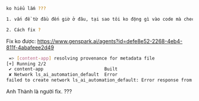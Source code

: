 ```bash
ko hiểu lắm ???

1. vấn đề từ đầu đến giờ ở đâu, tại sao tôi ko động gì vào code mà check sau 2 tuần docker lại bị down và up --build -d lại bị lỗi network ??

2. Cách fix ?
```

Fix ko được: https://www.genspark.ai/agents?id=defe8e52-2268-4eb4-811f-4abafeee2d49



```bash
 => [content-app] resolving provenance for metadata file               0.0s
[+] Running 2/2
 ✔ content-app                       Built                             0.0s 
 ✘ Network ls_ai_automation_default  Error                             0.0s 
failed to create network ls_ai_automation_default: Error response from daemon: could not find an available, non-overlapping IPv4 address pool among the defaults to assign to the network
```

Anh Thành là người fix. 
???
